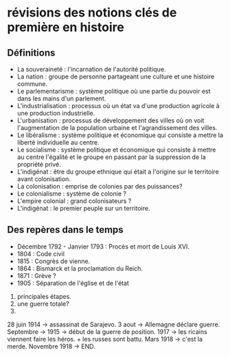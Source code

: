 
# révisions des notions clés de première en histoire

## Définitions

* La souveraineté : l'incarnation de l'autorité politique.
* La nation : groupe de personne partageant une culture et une histoire commune.
* Le parlementarisme : système politique où une partie du pouvoir est dans les mains d'un parlement.
* L'industrialisation : processus où un état va d'une production agricole à une production industrielle.
* L'urbanisation : processus de développement des villes où on voit l'augmentation de la population urbaine et
  l'agrandissement des villes.
* Le libéralisme : système politique et économique qui consiste a mettre la liberté individuelle au centre.
* Le socialisme : système politique et économique qui consiste à mettre au centre l'égalité et le groupe en passant par
  la suppression de la propriété privé.
* L'indigénat : être du groupe ethnique qui était a l'origine sur le territoire avant colonisation.
* La colonisation : emprise de colonies par des puissances?
* Le colonialisme : système de colonie ?
* L'empire colonial : grand colonisateurs ?
* L'indigénat : le premier peuple sur un territoire.

## Des repères dans le temps

* Décembre 1792 - Janvier 1793 : Procès et mort de Louis XVI.
* 1804 : Code civil
* 1815 : Congrès de vienne.
* 1864 : Bismarck et la proclamation du Reich.
* 1871 : Grève ?
* 1905 : Séparation de l'église et de l'état

1. principales étapes.
2. une guerre totale?
3. 

28 juin 1914 -> assassinat de Sarajevo.
3 aout -> Allemagne déclare guerre.
Septembre -> 
1915 -> début de la guerre de position.
1917 -> les ricains viennent faire les héros. + les russes sont battu.
Mars 1918 -> c'est la merde.
Novembre 1918 -> END.
